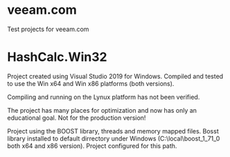 # veeam.com
Test projects for veeam.com

# HashCalc.Win32

Project created using Visual Studio 2019 for Windows.
Compiled and tested to use the Win x64 and Win x86 platforms (both versions).

Compiling and running on the Lynux platform has not been verified.

The project has many places for optimization and now has only an educational goal.
Not for the production version!

Project using the BOOST library, threads and memory mapped files.
Bosst library installed to default dirrectory under Windows
(C:\local\boost_1_71_0 both x64 and x86 version).
Project configured for this path.
